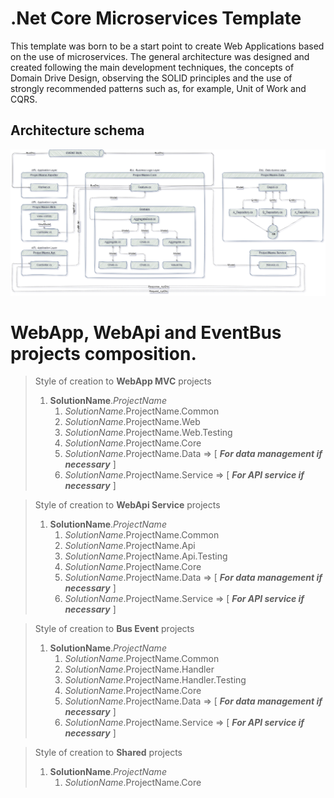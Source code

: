 # .Net Core Microservices Template
This template was born to be a start point to create Web Applications based on the use of microservices. The general architecture was designed and created following the main development techniques, the concepts of Domain Drive Design, observing the SOLID principles and the use of strongly recommended patterns such as, for example, Unit of Work and CQRS.

## Architecture schema

![Project_Architecture](/docs/SolutionArchitecture.png "Project_Architecture")

# WebApp, WebApi and EventBus projects composition.

> Style of creation to **WebApp MVC** projects  
> 1. **SolutionName**.*ProjectName*
>       1. *SolutionName*.ProjectName.Common
>       2. *SolutionName*.ProjectName.Web
>       3. *SolutionName*.ProjectName.Web.Testing
>       4. *SolutionName*.ProjectName.Core
>       5. *SolutionName*.ProjectName.Data => [ ***For data management if necessary*** ]
>       6. *SolutionName*.ProjectName.Service => [ ***For API service if necessary*** ]

> Style of creation to **WebApi Service** projects 
> 1. **SolutionName**.*ProjectName*
>       1. *SolutionName*.ProjectName.Common
>       2. *SolutionName*.ProjectName.Api
>       3. *SolutionName*.ProjectName.Api.Testing
>       6. *SolutionName*.ProjectName.Core
>       7. *SolutionName*.ProjectName.Data => [ ***For data management if necessary*** ]
>       8. *SolutionName*.ProjectName.Service => [ ***For API service if necessary*** ]

> Style of creation to **Bus Event**  projects
> 1. **SolutionName**.*ProjectName*
>       1. *SolutionName*.ProjectName.Common
>       2. *SolutionName*.ProjectName.Handler
>       3. *SolutionName*.ProjectName.Handler.Testing
>       6. *SolutionName*.ProjectName.Core
>       7. *SolutionName*.ProjectName.Data => [ ***For data management if necessary*** ]
>       8. *SolutionName*.ProjectName.Service => [ ***For API service if necessary*** ]

> Style of creation to **Shared**  projects
> 1. **SolutionName**.*ProjectName*
>       1. *SolutionName*.ProjectName.Core
